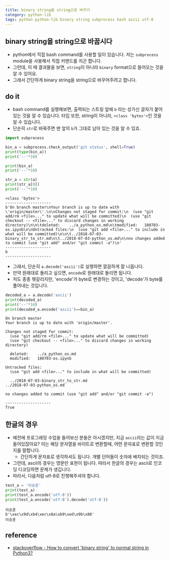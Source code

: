 ```yaml
---
title: binary string을 string으로 바꾸기 
category: python-lib
tags: python python-lib binary string subprocess bash ascii utf-8
---
```


## binary string을 string으로 바꿉시다

- python에서 직접 bash command를 사용할 일이 있습니다. 저는 `subprocess` module을 사용해서 직접 커맨드를 치곤 합니다. 
- 그런데, 이 때 결과물을 보면, `string`이 아니라 `binary` format으로 들어오는 것을 알 수 있어요. 
- 그래서 간단하게 binary string을 string으로 바꾸어주려고 합니다. 

## do it

- bash command를 실행해보면, 출력되는 스트링 앞에 `b` 라는 성가신 글자가 붙어 있는 것을 알 수 있습니다. 타입 또한, string이 아니라, `<class 'bytes'>`인 것을 알 수 있습니다. 
- 단순히 `str`로 바꿔주면 맨 앞의 `b`가 그대로 남아 있는 것을 알 수 있죠. 

```python
import subprocess 

bin_a = subprocess.check_output('git status', shell=True)
print(type(bin_a))
print('--'*10)

print(bin_a)
print('--'*10)

str_a = str(a)
print(str_a[0]) 
print('--'*10)
```

```plaintext
<class 'bytes'>
--------------------
b'On branch master\nYour branch is up to date with \'origin/master\'.\n\nChanges not staged for commit:\n  (use "git add/rm <file>..." to update what will be committed)\n  (use "git checkout -- <file>..." to discard changes in working directory)\n\n\tdeleted:    ../a_python_os.md\n\tmodified:   180703-os.ipynb\n\nUntracked files:\n  (use "git add <file>..." to include in what will be committed)\n\n\t../2018-07-03-binary_str_to_str.md\n\t../2018-07-03-python_os.md\n\nno changes added to commit (use "git add" and/or "git commit -a")\n'
--------------------
b
--------------------
```

- 그래서, 단순히 `a.decode('ascii')`로 실행하면 깔끔하게 잘 나옵니다. 
- 만약 원래대로 돌리고 싶으면, `encode`로 원래대로 돌리면 됩니다.
- 저도 종종 헷갈리지만, 'encode'가 byte로 변경하는 것이고, 'decode'가 byte를 풀어내는 것입니다.

```python
decoded_a = a.decode('ascii')
print(decoded_a)
print('--'*10)
print(decoded_a.encode('ascii')==bin_a)
```

```plaintext
On branch master
Your branch is up to date with 'origin/master'.

Changes not staged for commit:
  (use "git add/rm <file>..." to update what will be committed)
  (use "git checkout -- <file>..." to discard changes in working directory)

  deleted:    ../a_python_os.md
  modified:   180703-os.ipynb

Untracked files:
  (use "git add <file>..." to include in what will be committed)

  ../2018-07-03-binary_str_to_str.md
../2018-07-03-python_os.md

no changes added to commit (use "git add" and/or "git commit -a")

--------------------
True
```

## 한글의 경우 

- 예전에 프로그래밍 수업을 들어보신 분들은 아시겠지만, 지금 `ascii`라는 값이 지금 들어있잖아요? 이는 해당 문자열을 바이트로 변환할때, 어떤 문자표로 변환할 것인지를 말합니다. 
  - 간단하게 문자표로 생각하셔도 됩니다. 개별 단어들이 숫자에 배치되는 것이죠. 
- 그런데, ascii의 경우는 영문만 표현이 됩니다. 따라서 한글의 경우는 ascii로 인코딩 디코딩하면 문제가 생깁니다. 
- 따라서, 다음처럼 utf-8로 진행해주셔야 합니다. 

```python
test_a = '이승훈'
print(test_a)
print(test_a.encode('utf-8'))
print(test_a.encode('utf-8').decode('utf-8'))
```

```plaintext
이승훈
b'\xec\x9d\xb4\xec\x8a\xb9\xed\x9b\x88'
이승훈
```

## reference 

- [stackoverflow - How to convert 'binary string' to normal string in Python3?](https://stackoverflow.com/questions/17615414/how-to-convert-binary-string-to-normal-string-in-python3)
